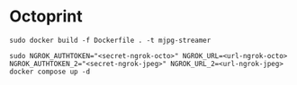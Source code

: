 # Octoprint

`sudo docker build -f Dockerfile . -t mjpg-streamer`

`sudo NGROK_AUTHTOKEN="<secret-ngrok-octo>" NGROK_URL=<url-ngrok-octo> NGROK_AUTHTOKEN_2="<secret-ngrok-jpeg>" NGROK_URL_2=<url-ngrok-jpeg> docker compose up -d`
